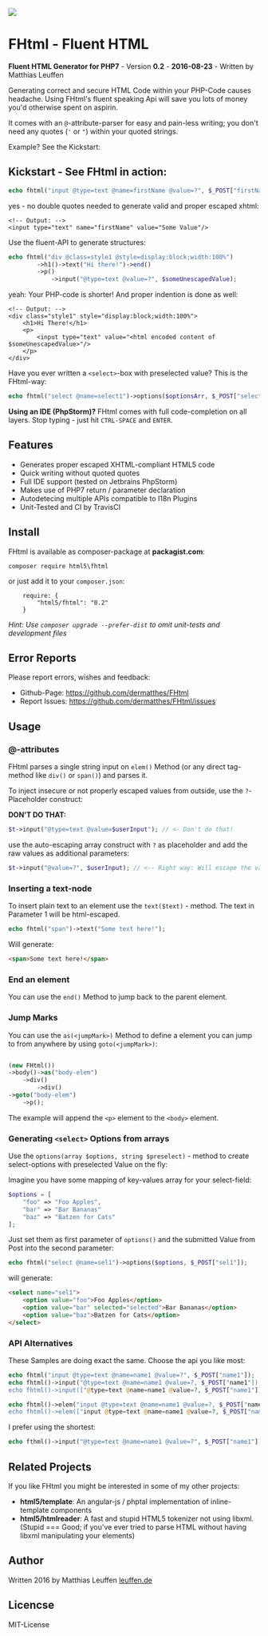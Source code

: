 [<img src="https://travis-ci.org/dermatthes/FHtml.svg">](https://travis-ci.org/dermatthes/FHtml)


# FHtml - Fluent HTML 

**Fluent HTML Generator for PHP7** - Version **0.2** - **2016-08-23** - Written by Matthias Leuffen

Generating correct and secure HTML Code within your PHP-Code causes headache. 
Using FHtml's fluent speaking Api will save you lots of money you'd otherwise spent on aspirin.

It comes with an `@`-attribute-parser for easy and pain-less writing; you don't
need any quotes (`'` or `"`) within your quoted strings.

Example? See the Kickstart:

## Kickstart - See FHtml in action:

```php
echo fhtml("input @type=text @name=firstName @value=?", $_POST["firstName"]);
```

yes - no double quotes needed to generate valid and proper escaped xhtml: 

```
<!-- Output: -->
<input type="text" name="firstName" value="Some Value"/>
```

Use the fluent-API to generate structures:

```php
echo fhtml("div @class=style1 @style=display:block;width:100%")
        ->h1()->text("Hi there!")->end()
        ->p()
            ->input("@type=text @value=?", $someUnescapedValue);
```

yeah: Your PHP-code is shorter! And proper indention is done as well:

```
<!-- Output: -->
<div class="style1" style="display:block;width:100%">
    <h1>Hi There!</h1>
    <p>
        <input type="text" value="<html encoded content of $someUnescapedValue>"/>
    </p>
</div>
```
 
 
Have you ever written a `<select>`-box with preselected value? This is the FHtml-way:

```php
echo fhtml("select @name=select1")->options($optionsArr, $_POST["select1"]);
```
 
**Using an IDE (PhpStorm)?** FHtml comes with full code-completion on
all layers. Stop typing - just hit `CTRL-SPACE` and `ENTER`.
 
## Features

* Generates proper escaped XHTML-compliant HTML5 code
* Quick writing without quoted quotes
* Full IDE support (tested on Jetbrains PhpStorm)
* Makes use of PHP7 return / parameter declaration
* Autodetecing multiple APIs compatible to I18n Plugins 
* Unit-Tested and CI by TravisCI


## Install

FHtml is available as composer-package at **packagist.com**:

```
composer require html5\fhtml
```

or just add it to your `composer.json`:

```
    require: {
        "html5/fhtml": "0.2"
    }
```

_Hint: Use `composer upgrade --prefer-dist` to omit unit-tests and development files_

## Error Reports

Please report errors, wishes and feedback:
 
* Github-Page: https://github.com/dermatthes/FHtml
* Report Issues: https://github.com/dermatthes/FHtml/issues


## Usage

### @-attributes

FHtml parses a single string input on `elem()` Method (or any direct tag-method like `div()` or `span()`) and parses it.

To inject insecure or not properly escaped values from outside, use
the `?`-Placeholder construct:

**DON'T DO THAT:**
```php
$t->input("@type=text @value=$userInput"); // <- Don't do that!
```

use the auto-escaping array construct with `?` as placeholder and add the raw
values as additional parameters:

```php
$t->input("@value=?", $userInput); // <-- Right way: Will escape the value
```


### Inserting a text-node

To insert plain text to an element use the `text($text)` - method. 
The text in Parameter 1 will be html-escaped.

```php
echo fhtml("span")->text("Some text here!");
```

Will generate:

```html
<span>Some text here!</span>
```

### End an element

You can use the `end()` Method to jump back to the parent element.

### Jump Marks

You can use the `as(<jumpMark>)` Method to define a element you
can jump to from anywhere by using `goto(<jumpMark>)`:

```php

(new FHtml())
->body()->as("body-elem")
    ->div()
        ->div()
->goto("body-elem")
    ->p();
```
    
The example will append the `<p>` element to the `<body>` element.


### Generating `<select>` Options from arrays

Use the `options(array $options, string $preselect)` - method to create select-options with preselected
Value on the fly:

Imagine you have some mapping of key-values array for your select-field:
```php
$options = [
    "foo" => "Foo Apples",
    "bar" => "Bar Bananas"
    "baz" => "Batzen for Cats"
];
```

Just set them as first parameter of `options()` and the submitted Value
from Post into the second parameter:

```php
echo fhtml("select @name=sel1")->options($options, $_POST["sel1"]);
```

will generate:

```html
<select name="sel1">
    <option value="foo">Foo Apples</option>
    <option value="bar" selected="selected">Bar Bananas</option>
    <option value="baz">Batzen for Cats</option>
</select>
```

### API Alternatives

These Samples are doing exact the same. Choose the api you like most:

```php
echo fhtml("input @type=text @name=name1 @value=?", $_POST["name1"]);
echo fhtml()->input("@type=text @name=name1 @value=?, $_POST["name1"]);
echo fhtml()->input(["@type=text @name=name1 @value=?, $_POST["name1"]]);

echo fhtml()->elem("input @type=text @name=name1 @value=?, $_POST["name1"]);
echo fhtml()->elem(["input @type=text @name=name1 @value=?, $_POST["name1"]]);
```

I prefer using the shortest:

```php
echo fthml()->input("@type=text @name=name1 @value=?", $_POST["name1"]);
```

## Related Projects

If you like FHtml you might be interested in some of my other projects:

* **html5/template**: An angular-js / phptal implementation of inline-template components
* **html5/htmlreader**: A fast and stupid HTML5 tokenizer not using libxml. (Stupid === Good; if you've ever tried to parse HTML without having libxml manipulating your elements)  
 

## Author

Written 2016 by Matthias Leuffen [leuffen.de](http://leuffen.de)

## Licencse

MIT-License